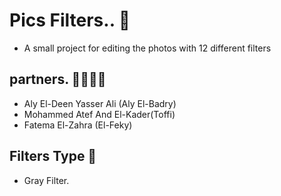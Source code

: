 # Pics Filters.. 💫
- A small project for editing the photos with 12 different filters
## partners. 👨‍💻👩‍💻
- Aly El-Deen Yasser Ali (Aly El-Badry)
- Mohammed Atef And El-Kader(Toffi)
- Fatema El-Zahra (El-Feky)
## Filters Type 🫧
- Gray Filter. 